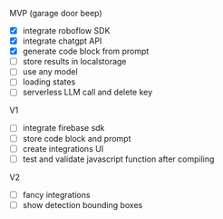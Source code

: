 
MVP (garage door beep)
 - [X] integrate roboflow SDK
 - [x] integrate chatgpt API
 - [x] generate code block from prompt
 - [ ] store results in localstorage
 - [ ] use any model
 - [ ] loading states
 - [ ] serverless LLM call and delete key

V1
 - [ ] integrate firebase sdk
 - [ ] store code block and prompt
 - [ ] create integrations UI
 - [ ] test and validate javascript function after compiling
 
V2
 - [ ] fancy integrations
 - [ ] show detection bounding boxes